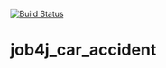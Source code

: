 [![Build Status](https://travis-ci.com/ViyChel/job4j_car_accident.svg?branch=master)](https://travis-ci.com/ViyChel/job4j_car_accident)

# job4j_car_accident